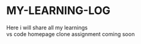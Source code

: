 # MY-LEARNING-LOG
Here i will share all my learnings 
<br> 
vs code homepage clone assignment coming soon
